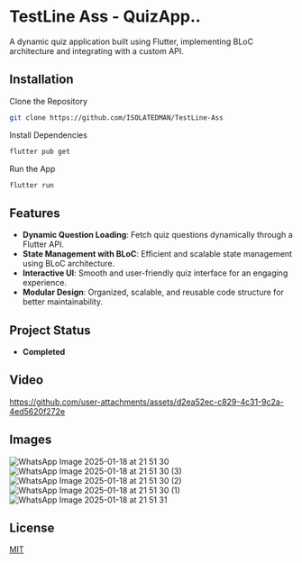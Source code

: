 # TestLine Ass - QuizApp..

A dynamic quiz application built using Flutter, implementing BLoC architecture and integrating with a custom API.

## Installation

Clone the Repository

```bash
git clone https://github.com/ISOLATEDMAN/TestLine-Ass
```


 Install Dependencies

```bash
flutter pub get
```

 Run the App

```bash
flutter run
```




## Features

- **Dynamic Question Loading**: Fetch quiz questions dynamically through a Flutter API.
- **State Management with BLoC**: Efficient and scalable state management using BLoC architecture.
- **Interactive UI**: Smooth and user-friendly quiz interface for an engaging experience.
- **Modular Design**: Organized, scalable, and reusable code structure for better maintainability.

## Project Status

- **Completed**
## Video

https://github.com/user-attachments/assets/d2ea52ec-c829-4c31-9c2a-4ed5620f272e

## Images
![WhatsApp Image 2025-01-18 at 21 51 30](https://github.com/user-attachments/assets/7cf4b9b8-8d6c-4b69-973e-76d7fc5f83a6)
![WhatsApp Image 2025-01-18 at 21 51 30 (3)](https://github.com/user-attachments/assets/f4d49d41-2abe-4fa5-81a0-c2a048c8acfa)
![WhatsApp Image 2025-01-18 at 21 51 30 (2)](https://github.com/user-attachments/assets/4485475a-1628-4781-9f5d-9ee662e8167c)
![WhatsApp Image 2025-01-18 at 21 51 30 (1)](https://github.com/user-attachments/assets/8c4e2e0a-c129-45b7-a66f-316aca900a2b)
![WhatsApp Image 2025-01-18 at 21 51 31](https://github.com/user-attachments/assets/28e494f3-a61f-49e6-8528-037c4dbff815)


## License

[MIT](https://choosealicense.com/licenses/mit/)
